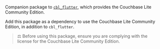 Companion package to [`cbl_flutter`](https://pub.dev/packages/cbl_flutter),
which provides the Couchbase Lite Community Edition.

Add this package as a dependency to use the
Couchbase Lite Community Edition, in addition to `cbl_flutter`.

> ⚖️ Before using this package, ensure you are complying with the license for the
Couchbase Lite Community Edition.
